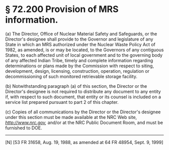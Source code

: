 # § 72.200   Provision of MRS information.

(a) The Director, Office of Nuclear Material Safety and Safeguards, or the Director's designee shall provide to the Governor and legislature of any State in which an MRS authorized under the Nuclear Waste Policy Act of 1982, as amended, is or may be located, to the Governors of any contiguous States, to each affected unit of local government and to the governing body of any affected Indian Tribe, timely and complete information regarding determinations or plans made by the Commission with respect to siting, development, design, licensing, construction, operation, regulation or decommissioning of such monitored retrievable storage facility.


(b) Notwithstanding paragraph (a) of this section, the Director or the Director's designee is not required to distribute any document to any entity if, with respect to such document, that entity or its counsel is included on a service list prepared pursuant to part 2 of this chapter.


(c) Copies of all communications by the Director or the Director's designee under this section must be made available at the NRC Web site, *http://www.nrc.gov,* and/or at the NRC Public Document Room, and must be furnished to DOE.



---

[N] [53 FR 31658, Aug. 19, 1988, as amended at 64 FR 48954, Sept. 9, 1999]




